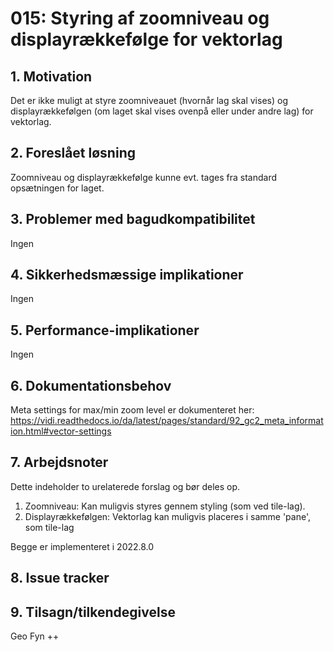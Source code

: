 # 015: Styring af zoomniveau og displayrækkefølge for vektorlag

## 1. Motivation
Det er ikke muligt at styre zoomniveauet (hvornår lag skal vises) og displayrækkefølgen (om laget skal vises ovenpå eller under andre lag) for vektorlag.

## 2. Foreslået løsning
Zoomniveau og displayrækkefølge kunne evt. tages fra standard opsætningen for laget.

## 3. Problemer med bagudkompatibilitet
Ingen

## 4. Sikkerhedsmæssige implikationer
Ingen

## 5. Performance-implikationer
Ingen

## 6. Dokumentationsbehov
Meta settings for max/min zoom level er dokumenteret her: https://vidi.readthedocs.io/da/latest/pages/standard/92_gc2_meta_information.html#vector-settings

## 7. Arbejdsnoter
Dette indeholder to urelaterede forslag og bør deles op.

1) Zoomniveau: Kan muligvis styres gennem styling (som ved tile-lag).
2) Displayrækkefølgen: Vektorlag kan muligvis placeres i samme 'pane', som tile-lag   

Begge er implementeret i 2022.8.0

## 8. Issue tracker  

## 9. Tilsagn/tilkendegivelse
Geo Fyn ++
